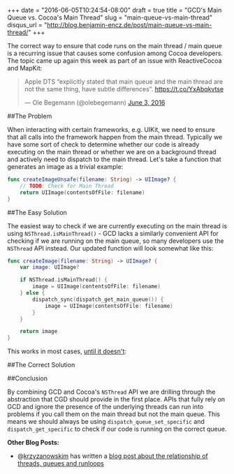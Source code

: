 +++
date = "2016-06-05T10:24:54-08:00"
draft = true
title = "GCD's Main Queue vs. Cocoa's Main Thread"
slug = "main-queue-vs-main-thread"
disqus_url = "http://blog.benjamin-encz.de/post/main-queue-vs-main-thread/"
+++

The correct way to ensure that code runs on the main thread / main queue is a recurring issue that causes some confusion among Cocoa developers. 
The topic came up again this week as part of an issue with ReactiveCocoa and MapKit: 

<blockquote class="twitter-tweet" data-lang="en"><p lang="en" dir="ltr">Apple DTS “explicitly stated that main queue and the main thread are not the same thing, have subtle differences”. <a href="https://t.co/YxAbqkvtse">https://t.co/YxAbqkvtse</a></p>&mdash; Ole Begemann (@olebegemann) <a href="https://twitter.com/olebegemann/status/738656134731599872">June 3, 2016</a></blockquote>
<script async src="//platform.twitter.com/widgets.js" charset="utf-8"></script>

<!--more-->

##The Problem

When interacting with certain frameworks, e.g. UIKit, we need to ensure that all calls into the framework happen from the main thread.
Typically we have some sort of check to determine whether our code is already executing on the main thread or whether we are on a background thread and actively need to dispatch to the main thread. Let's take a function that generates an image as a trivial example:

```swift
func createImageUnsafe(filename: String) -> UIImage? {
    // TODO: Check for Main Thread
    return UIImage(contentsOfFile: filename)
}
```
##The Easy Solution

The easiest way to check if we are currently executing on the main thread is using `NSThread.isMainThread()` - GCD lacks a similarly convenient API for checking if we are running on the main queue, so many developers use the `NSThread` API instead. Our updated function will look somewhat like this:

```swift
func createImage(filename: String) -> UIImage? {
    var image: UIImage?

    if NSThread.isMainThread() {
        image = UIImage(contentsOfFile: filename)
    } else {
        dispatch_sync(dispatch_get_main_queue()) {
            image = UIImage(contentsOfFile: filename)
        }
    }

    return image
}
```

This works in most cases, [until it doesn't](https://github.com/ReactiveCocoa/ReactiveCocoa/issues/2635#issuecomment-170215083):

 

##The Correct Solution

##Conclusion

By combining GCD and Cocoa's `NSThread` API we are drilling through the abstraction that CGD should provide in the first place. APIs that fully rely on GCD and ignore the presence of the underlying threads can run into problems if you call them on the main thread but not the main queue. This means we should always be using `dispatch_queue_set_specific` and `dispatch_get_specific` to check if our code is running on the correct queue.

**Other Blog Posts:**

- @[krzyzanowskim](https://twitter.com/krzyzanowskim) has written a [blog post about the relationship of threads, queues and runloops](http://blog.krzyzanowskim.com/2016/06/03/queues-are-not-bound-to-any-specific-thread/)
